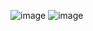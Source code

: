 ![image](https://github.com/user-attachments/assets/bbc3fc52-8004-4716-ae28-cd7c3a34466d)
![image](https://github.com/user-attachments/assets/d7d2948a-2603-44c6-870f-d6e8ef32f2e2)
